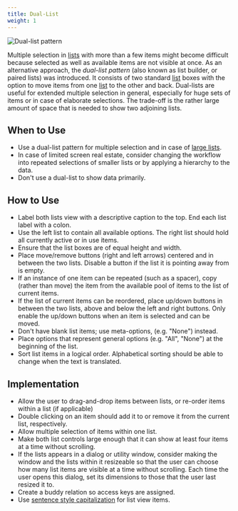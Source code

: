 ```yaml
---
title: Dual-List
weight: 1
---
```


![Dual-list pattern](/hig/DualListOrdering.png)

Multiple selection in
[lists](/hig/components/editing/list) with
more than a few items might become difficult because selected as well as
available items are not visible at once. As an alternative approach, the
*dual-list pattern* (also known as list builder, or paired lists) was
introduced. It consists of two standard
[list](/hig/components/editing/list) boxes
with the option to move items from one
[list](/hig/components/editing/list) to the
other and back. Dual-lists are useful for extended multiple selection in
general, especially for huge sets of items or in case of elaborate
selections. The trade-off is the rather large amount of space that is
needed to show two adjoining lists.

When to Use
-----------

-   Use a dual-list pattern for multiple selection and in case of
    [large lists](/hig/components/editing/list).
-   In case of limited screen real estate, consider changing the
    workflow into repeated selections of smaller lists or by applying a
    hierarchy to the data.
-   Don't use a dual-list to show data primarily.

How to Use
----------

-   Label both lists view with a descriptive caption to the top. End
    each list label with a colon.
-   Use the left list to contain all available options. The right list
    should hold all currently active or in use items.
-   Ensure that the list boxes are of equal height and width.
-   Place move/remove buttons (right and left arrows) centered and in
    between the two lists. Disable a button if the list it is pointing
    away from is empty.
-   If an instance of one item can be repeated (such as a spacer), copy
    (rather than move) the item from the available pool of items to the
    list of current items.
-   If the list of current items can be reordered, place up/down buttons
    in between the two lists, above and below the left and right
    buttons. Only enable the up/down buttons when an item is selected
    and can be moved.
-   Don't have blank list items; use meta-options, (e.g. "None")
    instead.
-   Place options that represent general options (e.g. "All",
    "None") at the beginning of the list.
-   Sort list items in a logical order. Alphabetical sorting should be
    able to change when the text is translated.

Implementation
--------------

-   Allow the user to drag-and-drop items between lists, or re-order
    items within a list (if applicable)
-   Double clicking on an item should add it to or remove it from the
    current list, respectively.
-   Allow multiple selection of items within one list.
-   Make both list controls large enough that it can show at least four
    items at a time without scrolling.
-   If the lists appears in a dialog or utility window, consider making
    the window and the lists within it resizeable so that the user can
    choose how many list items are visible at a time without scrolling.
    Each time the user opens this dialog, set its dimensions to those
    that the user last resized it to.
-   Create a buddy relation so access keys are assigned.
-   Use [sentence style capitalization](/hig/style/writing/capitalization)
    for list view items.

